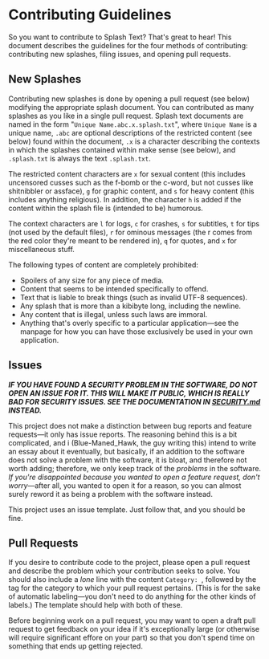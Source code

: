 # Contributing Guidelines

So you want to contribute to Splash Text?  That's great to hear!  This document describes the guidelines for the four methods of contributing:  contributing new splashes, filing issues, and opening pull requests.

## New Splashes

Contributing new splashes is done by opening a pull request (see below) modifying the appropriate splash document.  You can contributed as many splashes as you like in a single pull request.  Splash text documents are named in the form "`Unique Name.abc.x.splash.txt`", where `Unique Name` is a unique name, `.abc` are optional descriptions of the restricted content (see below) found within the document, `.x` is a character describing the contexts in which the splashes contained within make sense (see below), and `.splash.txt` is always the text `.splash.txt`.

The restricted content characters are `x` for sexual content (this includes uncensored cusses such as the f-bomb or the c-word, but not cusses like shitnibbler or assface), `g` for graphic content, and `s` for heavy content (this includes anything religious).  In addition, the character `h` is added if the content within the splash file is (intended to be) humorous.

The context characters are `l` for logs, `c` for crashes, `s` for subtitles, `t` for tips (not used by the default files), `r` for ominous messages (the r comes from the **r**ed color they're meant to be rendered in), `q` for quotes, and `x` for miscellaneous stuff.

The following types of content are completely prohibited:

- Spoilers of any size for any piece of media.
- Content that seems to be intended specifically to offend.
- Text that is liable to break things (such as invalid UTF-8 sequences).
- Any splash that is more than a kibibyte long, including the newline.
- Any content that is illegal, unless such laws are immoral.
- Anything that's overly specific to a particular application—see the manpage for how you can have those exclusively be used in your own application.

## Issues

_**IF YOU HAVE FOUND A SECURITY PROBLEM IN THE SOFTWARE, DO NOT OPEN AN ISSUE FOR IT.  THIS WILL MAKE IT PUBLIC, WHICH IS REALLY BAD FOR SECURITY ISSUES.  SEE THE DOCUMENTATION IN [SECURITY.md](./SECURITY.md) INSTEAD.**_

This project does not make a distinction between bug reports and feature requests—it only has issue reports.  The reasoning behind this is a bit complicated, and i (Blue-Maned\_Hawk, the guy writing this) intend to write an essay about it eventually, but basically, if an addition to the software does not solve a problem with the software, it is bloat, and therefore not worth adding; therefore, we only keep track of the _problems_ in the software.  _If you're disappointed because you wanted to open a feature request, don't worry_—after all, you wanted to open it for a reason, so you can almost surely reword it as being a problem with the software instead.

This project uses an issue template.  Just follow that, and you should be fine.

## Pull Requests

If you desire to contribute code to the project, please open a pull request and describe the problem which your contribution seeks to solve.  You should also include a _lone_ line with the content `Category: `, followed by the tag for the category to which your pull request pertains.  (This is for the sake of automatic labeling—you don't need to do anything for the other kinds of labels.)  The template should help with both of these.

Before beginning work on a pull request, you may want to open a draft pull request to get feedback on your idea if it's exceptionally large (or otherwise will require significant effore on your part) so that you don't spend time on something that ends up getting rejected.
